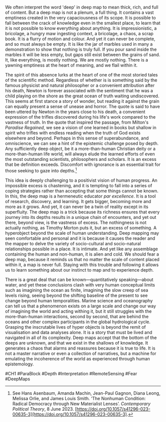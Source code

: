 We often interpret the word 'deep' in deep map to mean thick, rich, and full of content. But a deep map is not a plenum, a full thing. It contains a vast emptiness created in the very capaciousness of its scope. It is possible to fall between the crack of knowledge even in the smallest place, to learn that it is not possible to know everything about anything. It is impressionistic, a bricolage, a hungry maw ingesting context, a bricolage, a chaos, a scrap book. It is a flurry of motion and colour. And yet it can never be complete, and so must always be empty. It is like the jar of marbles used in many a demonstration to show that nothing is truly full. If you pour sand inside the marbles it will be less empty, but gaps still exist between the grains of sand. It, like everything, is mostly nothing. We are mostly nothing. There is a yawning emptiness at the heart of meaning, and we flail within it.

The spirit of this absence lurks at the heart of one of the most storied tales of the scientific method. Regardless of whether is is something said by the famous physicist and natural philosopher or a convenient attribution after his death, Newton is forever associated with the sentiment that he was a child playing on the shore as the great ocean of truth waiting undiscovered. This seems at first stance a story of wonder, but reading it against the grain can equally present a sense of unease and horror. The quote is said to have been uttered by Newton in the years close to his death, a convenient expression of the trifles discovered during his life's work compared to the vastness of truth. In the quote that inspired the passage, from Milton's *Paradise Regained*, we see a vision of one learned in books but shallow in spirit who trifles with endless reading when the truth of God exists elsewhere and beyond. Perhaps in this sense of superabundance, and omniscience, we can see a hint of the epistemic challenge posed by depth. Any sufficiently deep object, be it a more-than-human Christian deity or a more-than-human life world, will always elude the learned efforts of even the most outstanding scientists, philosophers and scholars. It is an excess that be definition exceeds. Discomfort with ignorance is an essential trait for those seeking to gaze into depths.[^1]  

This idea is deeply challenging to a positivist vision of human progress. An impossible excess is chastening, and it is tempting to fall into a series of coping strategies rather than accepting that some things cannot be known. In this, the deep map is a hermeneutic educator *par excellence*. It is a tool of research, discovery, and learning. It gets bigger, becoming more and more as it grows. And yet, it can never be a twin of reality except in its superfluity. The deep map is a trick because its richness ensures that every journey into its depths results in a unique chain of encounters, and yet out there, beyond view, is the vastness of excess. The nothingness is not actually nothing, as Timothy Morton puts it, but an excess of something. A hyperobject beyond the scale of human understanding. Deep mapping may seen comfortable and personal and it is because it causes the reader and the mapper to delve the variety of socio-cultural and socio-natural relationships possible in a place. It is intimate. And yet like any assemblage containing the human and non-human, it is alien and cold. We should fear a deep map, because it reminds us that no matter the scale of content placed within it, a map is never full. Staying with this trouble and following it allows us to learn something about our instinct to map and to experience depth.

There is a great deal that can be known—quantitatively speaking—about water, and yet these conclusions clash with very human conceptual limits such as imagining the ocean as finite, imagining the slow creep of sea levels rising, seeing beyond the shifting baseline of the present to see change beyond human temporalities. Marine science and oceanography can tell us that a phenomenon exists on a large scale and change our way of imagining the world and acting withing it, but it still struggles with the more-than-human interactions, second by second, that are behind the oceans and other complex participants in the global hydrological cycle. Grasping the inscrutable lives of hyper objects is beyond the remit of visualisation and data analyses alone. It is a story that must be lived and navigated in all of its complexity. Deep maps accept that the bottom of the deeps are unknown, and that we exist in the shallows of knowledge. It generates a chaos that alarms and reassures because it is true to life. It is not a master narrative or even a collection of narratives, but a machine for emulating the incoherence of the world as experienced through human epistemology.

#CH1 #ParaBlock #Depth #Interpretation #RemoteSensing #Fear #DeepMaps 

[^1]: See Hans Asenbaum, Amanda Machin, Jean-Paul Gagnon, Diana Leong, Melissa Orlie, and James Louis Smith. ‘The Nonhuman Condition: Radical Democracy through New Materialist Lenses’. _Contemporary Political Theory_, 8 June 2023. [https://doi.org/10.1057/s41296-023-00635-3](https://doi.org/10.1057/s41296-023-00635-3).